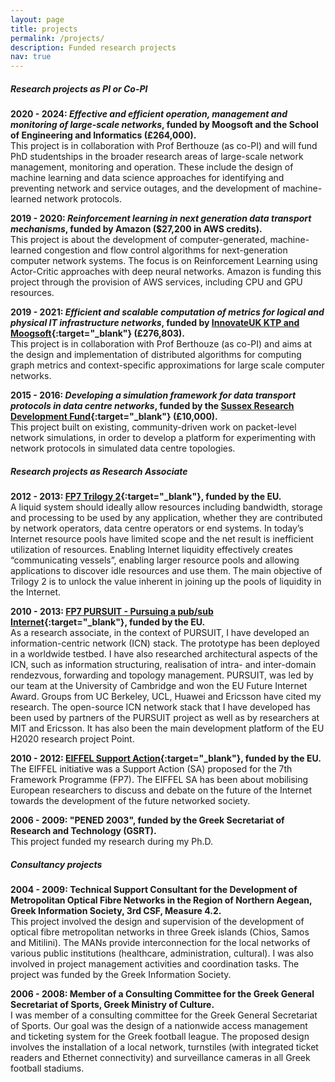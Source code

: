 ```yaml
---
layout: page
title: projects
permalink: /projects/
description: Funded research projects
nav: true
---
```


##### Research projects as PI or Co-PI

**2020 - 2024: *Effective and efficient operation, management and monitoring of large-scale networks*, funded by Moogsoft and the School of Engineering and Informatics (£264,000).**
<br>
This project is in collaboration with Prof Berthouze (as co-PI) and will fund PhD studentships in the broader research areas of large-scale network management, monitoring and operation. These include the design of machine learning and data science approaches for identifying and preventing network and service outages, and the development of machine-learned network protocols.

**2019 - 2020: *Reinforcement learning in next generation data transport mechanisms*, funded by Amazon ($27,200 in AWS credits).**
<br>
This project is about the development of computer-generated, machine-learned congestion and flow control algorithms for next-generation computer network systems. The focus is on Reinforcement Learning using Actor-Critic approaches with deep neural networks. Amazon is funding this project through the provision of AWS services, including CPU and GPU resources. 

**2019 - 2021: *Efficient and scalable computation of metrics for logical and physical IT infrastructure networks*, funded by [InnovateUK KTP and Moogsoft](https://info.ktponline.org.uk/action/details/partnership.aspx?id=10949){:target="_blank"} (£276,803).**
<br>
This project is in collaboration with Prof Berthouze (as co-PI) and aims at the design and implementation of distributed algorithms for computing graph metrics and context-specific approximations for large scale computer networks. 

**2015 - 2016: *Developing a simulation framework for data transport protocols in data centre networks*, funded by the [Sussex Research Development Fund](http://www.sussex.ac.uk/staff/research/sussexresearch/rdf/rdfawarded){:target="_blank"} (£10,000).**
<br> This project built on existing, community-driven work on packet-level network simulations, in order to develop a platform for experimenting with network protocols in simulated data centre topologies.
<br>

##### Research projects as Research Associate

**2012 - 2013: [FP7 Trilogy 2](http://www.trilogy2.it.uc3m.es){:target="_blank"}, funded by the EU.**
<br>
A liquid system should ideally allow resources including bandwidth, storage and processing to be used by any application, whether they are contributed by network operators, data centre operators or end systems. In today’s Internet resource pools have limited scope and the net result is inefficient utilization of resources. Enabling Internet liquidity effectively creates “communicating vessels”, enabling larger resource pools and allowing applications to discover idle resources and use them. The main objective of Trilogy 2 is to unlock the value inherent in joining up the pools of liquidity in the Internet.

**2010 - 2013: [FP7 PURSUIT - Pursuing a pub/sub Internet](http://www.fp7-pursuit.eu/PursuitWeb/){:target="_blank"}, funded by the EU.**
<br> 
As a research associate, in the context of PURSUIT, I have developed an information-centric network (ICN) stack. The prototype has been deployed in a worldwide testbed. I have also researched architectural aspects of the ICN, such as information structuring, realisation of intra- and inter-domain rendezvous, forwarding and topology management. PURSUIT, was led by our team at the University of Cambridge and won the EU Future Internet Award. Groups from UC Berkeley, UCL, Huawei and Ericsson have cited my research. The open-source ICN network stack that I have developed has been used by partners of the PURSUIT project as well as by researchers at MIT and Ericsson. It has also been the main development platform of the EU H2020 research project Point.

**2010 - 2012: [EIFFEL Support Action](http://www.fp7-eiffel.eu/){:target="_blank"}, funded by the EU.**
<br>
The EIFFEL initiative was a Support Action (SA) proposed for the 7th Framework Programme (FP7). The EIFFEL SA has been about mobilising European researchers to discuss and debate on the future of the Internet towards the development of the future networked society.

**2006 - 2009: "PENED 2003", funded by the Greek Secretariat of Research and Technology (GSRT).**
<br> 
This project funded my research during my Ph.D.
<br>

##### Consultancy projects

**2004 - 2009: Technical Support Consultant for the Development of Metropolitan Optical Fibre Networks in the Region of Northern Aegean, Greek Information Society, 3rd CSF, Measure 4.2.**
<br>
This project involved the design and supervision of the development of optical fibre metropolitan networks in three Greek islands (Chios, Samos and Mitilini). The MANs provide interconnection for the local networks of various public institutions (healthcare, administration, cultural). I was also involved in project management activities and coordination tasks. The project was funded by the Greek Information Society.

**2006 - 2008: Member of a Consulting Committee for the Greek General Secretariat of Sports, Greek Ministry of Culture.**
<br>
I was member of a consulting committee for the Greek General Secretariat of Sports. Our goal was the design of a nationwide access management and ticketing system for the Greek football league. The proposed design involves the installation of a local network, turnstiles (with integrated ticket readers and Ethernet connectivity) and surveillance cameras in all Greek football stadiums.
